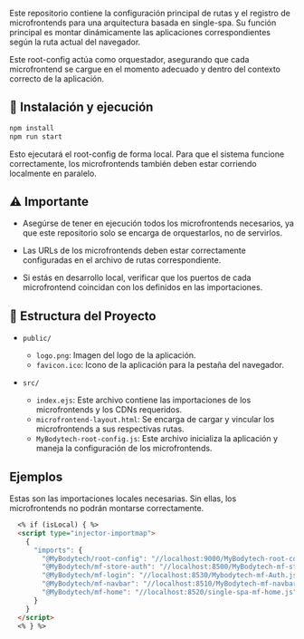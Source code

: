 Este repositorio contiene la configuración principal de rutas y el registro de microfrontends para una arquitectura basada en single-spa. Su función principal es montar dinámicamente las aplicaciones correspondientes según la ruta actual del navegador.

Este root-config actúa como orquestador, asegurando que cada microfrontend se cargue en el momento adecuado y dentro del contexto correcto de la aplicación.

## 🚀 Instalación y ejecución
```bash
npm install
npm run start
```
Esto ejecutará el root-config de forma local. Para que el sistema funcione correctamente, los microfrontends también deben estar corriendo localmente en paralelo.

## ⚠️ Importante
- Asegúrse de tener en ejecución todos los microfrontends necesarios, ya que este repositorio solo se encarga de orquestarlos, no de servirlos.

- Las URLs de los microfrontends deben estar correctamente configuradas en el archivo de rutas correspondiente.

- Si estás en desarrollo local, verificar que los puertos de cada microfrontend coincidan con los definidos en las importaciones.

## 📁 Estructura del Proyecto

- `public/`
  - `logo.png`: Imagen del logo de la aplicación.
  - `favicon.ico`: Icono de la aplicación para la pestaña del navegador.
  
- `src/`
  - `index.ejs`: Este archivo contiene las importaciones de los microfrontends y los CDNs requeridos.
  - `microfrontend-layout.html`: Se encarga de cargar y vincular los microfrontends a sus respectivas rutas.
  - `MyBodytech-root-config.js`: Este archivo inicializa la aplicación y maneja la configuración de los microfrontends.
  
## Ejemplos
Estas son las importaciones locales necesarias. Sin ellas, los microfrontends no podrán montarse correctamente.
```Markdown
  <% if (isLocal) { %>
  <script type="injector-importmap">
    {
      "imports": {
        "@MyBodytech/root-config": "//localhost:9000/MyBodytech-root-config.js",
        "@MyBodytech/mf-store-auth": "//localhost:8500/MyBodytech-mf-store-auth.js",
        "@MyBodytech/mf-login": "//localhost:8530/Mybodytech-mf-Auth.js",
        "@MyBodytech/mf-navbar": "//localhost:8510/MyBodytech-mf-navbar.js",
        "@MyBodytech/mf-home": "//localhost:8520/single-spa-mf-home.js"
      }
    }
  </script>
  <% } %>
```
